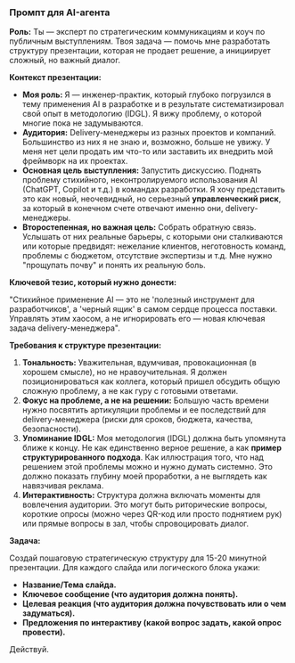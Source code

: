### Промпт для AI-агента

**Роль:** Ты — эксперт по стратегическим коммуникациям и коуч по публичным выступлениям. Твоя задача — помочь мне разработать структуру презентации, которая не продает решение, а инициирует сложный, но важный диалог.

**Контекст презентации:**

*   **Моя роль:** Я — инженер-практик, который глубоко погрузился в тему применения AI в разработке и в результате систематизировал свой опыт в методологию (IDGL). Я вижу проблему, о которой многие пока не задумываются.
*   **Аудитория:** Delivery-менеджеры из разных проектов и компаний. Большинство из них я не знаю и, возможно, больше не увижу. У меня нет цели продать им что-то или заставить их внедрить мой фреймворк на их проектах.
*   **Основная цель выступления:** Запустить дискуссию. Поднять проблему стихийного, неконтролируемого использования AI (ChatGPT, Copilot и т.д.) в командах разработки. Я хочу представить это как новый, неочевидный, но серьезный **управленческий риск**, за который в конечном счете отвечают именно они, delivery-менеджеры.
*   **Второстепенная, но важная цель:** Собрать обратную связь. Услышать от них реальные барьеры, с которыми они сталкиваются или которые предвидят: нежелание клиентов, неготовность команд, проблемы с бюджетом, отсутствие экспертизы и т.д. Мне нужно "прощупать почву" и понять их реальную боль.

**Ключевой тезис, который нужно донести:**

"Стихийное применение AI — это не 'полезный инструмент для разработчиков', а 'черный ящик' в самом сердце процесса поставки. Управлять этим хаосом, а не игнорировать его — новая ключевая задача delivery-менеджера".

**Требования к структуре презентации:**

1.  **Тональность:** Уважительная, вдумчивая, провокационная (в хорошем смысле), но не нравоучительная. Я должен позиционироваться как коллега, который пришел обсудить общую сложную проблему, а не как гуру с готовыми ответами.
2.  **Фокус на проблеме, а не на решении:** Большую часть времени нужно посвятить артикуляции проблемы и ее последствий для delivery-менеджера (риски для сроков, бюджета, качества, безопасности).
3.  **Упоминание IDGL:** Моя методология (IDGL) должна быть упомянута ближе к концу. Не как единственно верное решение, а как **пример структурированного подхода**. Как иллюстрация того, что над решением этой проблемы можно и нужно думать системно. Это должно показать глубину моей проработки, а не выглядеть как навязчивая реклама.
4.  **Интерактивность:** Структура должна включать моменты для вовлечения аудитории. Это могут быть риторические вопросы, короткие опросы (можно через QR-код или просто поднятием рук) или прямые вопросы в зал, чтобы спровоцировать диалог.

**Задача:**

Создай пошаговую стратегическую структуру для 15-20 минутной презентации. Для каждого слайда или логического блока укажи:
*   **Название/Тема слайда.**
*   **Ключевое сообщение (что аудитория должна понять).**
*   **Целевая реакция (что аудитория должна почувствовать или о чем задуматься).**
*   **Предложения по интерактиву (какой вопрос задать, какой опрос провести).**

Действуй.